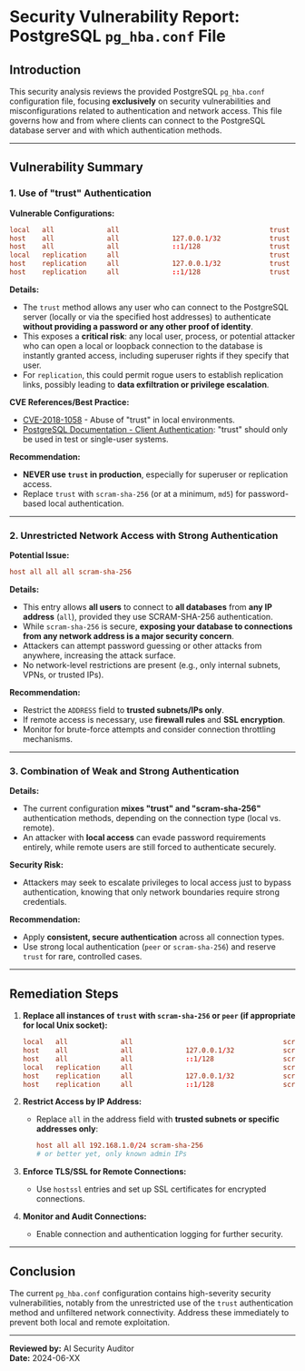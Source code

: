 # Security Vulnerability Report: PostgreSQL `pg_hba.conf` File

## Introduction

This security analysis reviews the provided PostgreSQL `pg_hba.conf` configuration file, focusing **exclusively** on security vulnerabilities and misconfigurations related to authentication and network access. This file governs how and from where clients can connect to the PostgreSQL database server and with which authentication methods.

---

## Vulnerability Summary

### 1. Use of "trust" Authentication

**Vulnerable Configurations:**
```conf
local   all             all                                     trust
host    all             all             127.0.0.1/32            trust
host    all             all             ::1/128                 trust
local   replication     all                                     trust
host    replication     all             127.0.0.1/32            trust
host    replication     all             ::1/128                 trust
```

**Details:**
- The `trust` method allows any user who can connect to the PostgreSQL server (locally or via the specified host addresses) to authenticate **without providing a password or any other proof of identity**.
- This exposes a **critical risk**: any local user, process, or potential attacker who can open a local or loopback connection to the database is instantly granted access, including superuser rights if they specify that user.
- For `replication`, this could permit rogue users to establish replication links, possibly leading to **data exfiltration or privilege escalation**.

**CVE References/Best Practice:**
- [CVE-2018-1058](https://cve.mitre.org/cgi-bin/cvename.cgi?name=CVE-2018-1058) - Abuse of "trust" in local environments.
- [PostgreSQL Documentation - Client Authentication](https://www.postgresql.org/docs/current/auth-pg-hba-conf.html): "trust" should only be used in test or single-user systems.

**Recommendation:**
- **NEVER use `trust` in production**, especially for superuser or replication access.
- Replace `trust` with `scram-sha-256` (or at a minimum, `md5`) for password-based local authentication.

---

### 2. Unrestricted Network Access with Strong Authentication

**Potential Issue:**
```conf
host all all all scram-sha-256
```

**Details:**
- This entry allows **all users** to connect to **all databases** from **any IP address** (`all`), provided they use SCRAM-SHA-256 authentication.
- While `scram-sha-256` is secure, **exposing your database to connections from any network address is a major security concern**.
- Attackers can attempt password guessing or other attacks from anywhere, increasing the attack surface.
- No network-level restrictions are present (e.g., only internal subnets, VPNs, or trusted IPs).

**Recommendation:**
- Restrict the `ADDRESS` field to **trusted subnets/IPs only**.
- If remote access is necessary, use **firewall rules** and **SSL encryption**.
- Monitor for brute-force attempts and consider connection throttling mechanisms.

---

### 3. Combination of Weak and Strong Authentication

**Details:**
- The current configuration **mixes "trust" and "scram-sha-256"** authentication methods, depending on the connection type (local vs. remote).
- An attacker with **local access** can evade password requirements entirely, while remote users are still forced to authenticate securely.

**Security Risk:**
- Attackers may seek to escalate privileges to local access just to bypass authentication, knowing that only network boundaries require strong credentials.

**Recommendation:**
- Apply **consistent, secure authentication** across all connection types.
- Use strong local authentication (`peer` or `scram-sha-256`) and reserve `trust` for rare, controlled cases.

---

## Remediation Steps

1. **Replace all instances of `trust` with `scram-sha-256` or `peer` (if appropriate for local Unix socket):**
   ```conf
   local   all             all                                     scram-sha-256
   host    all             all             127.0.0.1/32            scram-sha-256
   host    all             all             ::1/128                 scram-sha-256
   local   replication     all                                     scram-sha-256
   host    replication     all             127.0.0.1/32            scram-sha-256
   host    replication     all             ::1/128                 scram-sha-256
   ```

2. **Restrict Access by IP Address:**
   - Replace `all` in the address field with **trusted subnets or specific addresses only**:
     ```conf
     host all all 192.168.1.0/24 scram-sha-256
     # or better yet, only known admin IPs
     ```

3. **Enforce TLS/SSL for Remote Connections:**
   - Use `hostssl` entries and set up SSL certificates for encrypted connections.

4. **Monitor and Audit Connections:**
   - Enable connection and authentication logging for further security.

---

## Conclusion

The current `pg_hba.conf` configuration contains high-severity security vulnerabilities, notably from the unrestricted use of the `trust` authentication method and unfiltered network connectivity. Address these immediately to prevent both local and remote exploitation.

---

**Reviewed by:** AI Security Auditor  
**Date:** 2024-06-XX